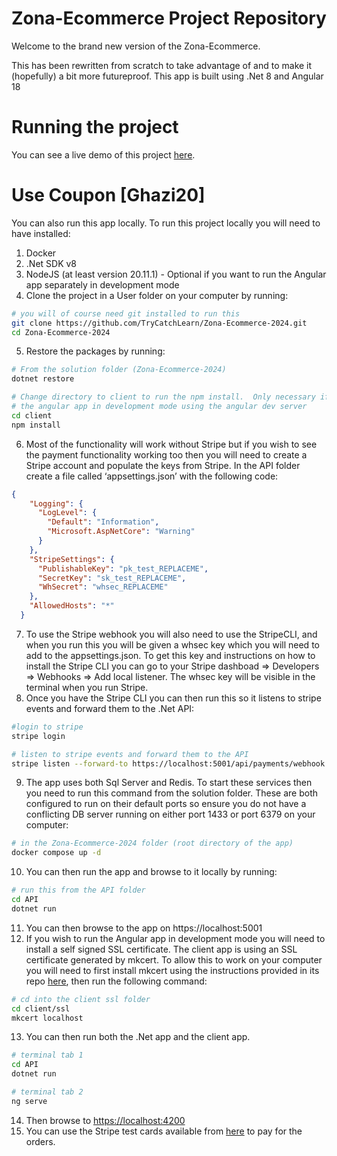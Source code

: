 # Zona-Ecommerce Project Repository

Welcome to the brand new version of the Zona-Ecommerce.

This has been rewritten from scratch to take advantage of and to make it (hopefully) a bit more futureproof.  This app is built using .Net 8 and Angular 18 

# Running the project

You can see a live demo of this project [here](http://zonae-commerce.runasp.net/).
# Use Coupon [Ghazi20]
You can also run this app locally.  To run this project locally you will need to have installed:

1. Docker
2. .Net SDK v8
3. NodeJS (at least version 20.11.1) - Optional if you want to run the Angular app separately in development mode
4. Clone the project in a User folder on your computer by running:

```bash
# you will of course need git installed to run this
git clone https://github.com/TryCatchLearn/Zona-Ecommerce-2024.git
cd Zona-Ecommerce-2024
```

5. Restore the packages by running:

```bash
# From the solution folder (Zona-Ecommerce-2024)
dotnet restore

# Change directory to client to run the npm install.  Only necessary if you want to run
# the angular app in development mode using the angular dev server
cd client
npm install
```

6. Most of the functionality will work without Stripe but if you wish to see the payment functionality working too then you will need to create a Stripe account and populate the keys from Stripe.  In the API folder create a file called ‘appsettings.json’ with the following code:

```json
{
    "Logging": {
      "LogLevel": {
        "Default": "Information",
        "Microsoft.AspNetCore": "Warning"
      }
    },
    "StripeSettings": {
      "PublishableKey": "pk_test_REPLACEME",
      "SecretKey": "sk_test_REPLACEME",
      "WhSecret": "whsec_REPLACEME"
    },
    "AllowedHosts": "*"
  }
```

7. To use the Stripe webhook you will also need to use the StripeCLI, and when you run this you will be given a whsec key which you will need to add to the appsettings.json.   To get this key and instructions on how to install the Stripe CLI you can go to your Stripe dashboad ⇒ Developers ⇒ Webhooks ⇒ Add local listener.   The whsec key will be visible in the terminal when you run Stripe.
8. Once you have the Stripe CLI you can then run this so it listens to stripe events and forward them to the .Net API:

```bash
#login to stripe
stripe login

# listen to stripe events and forward them to the API
stripe listen --forward-to https://localhost:5001/api/payments/webhook -e payment_intent.succeeded
```

9. The app uses both Sql Server and Redis.   To start these services then you need to run this command from the solution folder.  These are both configured to run on their default ports so ensure you do not have a conflicting DB server running on either port 1433 or port 6379 on your computer:

```bash
# in the Zona-Ecommerce-2024 folder (root directory of the app)
docker compose up -d 
```

10. You can then run the app and browse to it locally by running:

```bash
# run this from the API folder
cd API
dotnet run
```

11. You can then browse to the app on https://localhost:5001
12. If you wish to run the Angular app in development mode you will need to install a self signed SSL certificate.  The client app is using an SSL certificate generated by mkcert.   To allow this to work on your computer you will need to first install mkcert using the instructions provided in its repo [here](https://github.com/FiloSottile/mkcert), then run the following command:

```bash
# cd into the client ssl folder
cd client/ssl
mkcert localhost
```

13. You can then run both the .Net app and the client app.

```bash
# terminal tab 1
cd API
dotnet run

# terminal tab 2
ng serve
```

14. Then browse to [https://localhost:4200](https://localhost:4200) 
15. You can use the Stripe test cards available from [here](https://docs.stripe.com/testing#cards) to pay for the orders.